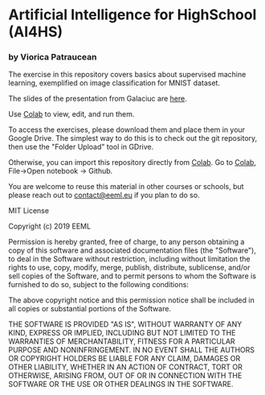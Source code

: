 # Artificial Intelligence for HighSchool (AI4HS)

### by Viorica Patraucean

The exercise in this repository covers basics about supervised machine learning, exemplified on image classification for MNIST dataset.

The slides of the presentation from Galaciuc are [here](https://drive.google.com/open?id=1211d4EOPZf_9MOFSwiNpbMdOYV2AVZSL3I7xePwxB2s).

Use [Colab](https://colab.sandbox.google.com/notebooks/welcome.ipynb) to view, edit, and run them.

To access the exercises, please download them and place them in your Google Drive. The simplest way to do this is to check out the git repository, then use the "Folder Upload" tool in GDrive.

Otherwise, you can import this repository directly from [Colab](https://colab.sandbox.google.com/notebooks/welcome.ipynb). Go to [Colab](https://colab.sandbox.google.com/notebooks/welcome.ipynb), File->Open notebook -> Github.

You are welcome to reuse this material in other courses or schools, but please reach out to contact@eeml.eu if you plan to do so.




MIT License

Copyright (c) 2019 EEML

Permission is hereby granted, free of charge, to any person obtaining a copy of this software and associated documentation files (the "Software"), to deal in the Software without restriction, including without limitation the rights to use, copy, modify, merge, publish, distribute, sublicense, and/or sell copies of the Software, and to permit persons to whom the Software is furnished to do so, subject to the following conditions:

The above copyright notice and this permission notice shall be included in all copies or substantial portions of the Software.

THE SOFTWARE IS PROVIDED "AS IS", WITHOUT WARRANTY OF ANY KIND, EXPRESS OR IMPLIED, INCLUDING BUT NOT LIMITED TO THE WARRANTIES OF MERCHANTABILITY, FITNESS FOR A PARTICULAR PURPOSE AND NONINFRINGEMENT. IN NO EVENT SHALL THE AUTHORS OR COPYRIGHT HOLDERS BE LIABLE FOR ANY CLAIM, DAMAGES OR OTHER LIABILITY, WHETHER IN AN ACTION OF CONTRACT, TORT OR OTHERWISE, ARISING FROM, OUT OF OR IN CONNECTION WITH THE SOFTWARE OR THE USE OR OTHER DEALINGS IN THE SOFTWARE.
